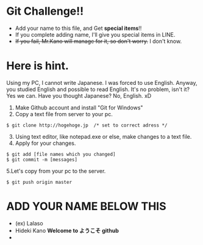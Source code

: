 # Git Challenge!!
- Add your name to this file, and Get __special items__!!
- If you complete adding name, I'll give you special items in LINE.
- ~~If you fail, Mr.Kano will manage for it, so don't worry.~~ I don't know.


# Here is hint.
Using my PC, I cannot write Japanese. I was forced to use English.
Anyway, you studied English and possible to read English. It's no problem, isn't it? Yes we can.
Have you thought Japanese? No, English. xD

1. Make Github account and install "Git for Windows"
2. Copy a text file from server to your pc. 

```
$ git clone http://hogehoge.jp  /* set to correct adress */
```

3. Using text editor, like notepad.exe or else, make changes to a text file. 
4. Apply for your changes.

```
$ git add [file names which you changed]
$ git commit -m [messages]
```

5.Let's copy from your pc to the server.
```
$ git push origin master
```



# ADD YOUR NAME BELOW THIS
- (ex) Lalaso
- Hideki Kano
  <b>Welcome to ようこそ github</b>
- 
